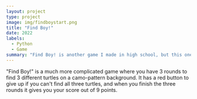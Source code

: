 ```yaml
---
layout: project
type: project
image: img/findboystart.png
title: "Find Boy!"
date: 2022
labels:
  - Python
  - Game
summary: "Find Boy! is another game I made in high school, but this one was much closer to the end of the year."
---
```


"Find Boy!" is a much more complicated game where you have 3 rounds to find 3 different turtles on a camo-pattern background. It has a red button to give up if you can't find all three turtles, and when you finish the three rounds it gives you your score out of 9 points.
